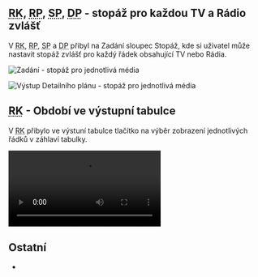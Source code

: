 ﻿---
categories: [fenix]
layout: fenix
---

## <abbr title="Reachové křivky">RK</abbr>, <abbr title="Reachové plochy">RP</abbr>, <abbr title="Strategický plán">SP</abbr>, <abbr title="Detailní plán">DP</abbr> - stopáž pro každou TV a Rádio zvlášť
V <abbr title="Reachové křivky">RK</abbr>, <abbr title="Reachové plochy">RP</abbr>, <abbr title="Strategický plán">SP</abbr> a <abbr title="Detailní plán">DP</abbr> přibyl na Zadání sloupec Stopáž, kde si uživatel může nastavit stopáž zvlášť pro každý řádek obsahující TV nebo Rádia.

![Zadání - stopáž pro jednotlivá média]({{site.url}}/data/stopaznaradku1.png "Zadání - stopáž pro jednotlivá média")

![Výstup Detailního plánu - stopáž pro jednotlivá média]({{site.url}}/data/stopaznaradku2.png "Výstup Detailního plánu - stopáž pro jednotlivá média")

## <abbr title="Reachové Křivky">RK</abbr> - Období ve výstupní tabulce
V <abbr title="Reachové Křivky">RK</abbr> přibylo ve výstuní tabulce tlačítko na výběr zobrazení jednotlivých řádků v záhlaví tabulky.

<video src="{{site.url}}/data/obdobinavystupu.mp4" type="video/mp4" controls></video>


## Ostatní
<ul>
	<li></li>
</ul>